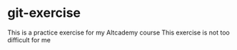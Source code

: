 # git-exercise
This is a practice exercise for my Altcademy course
This exercise is not too difficult for me